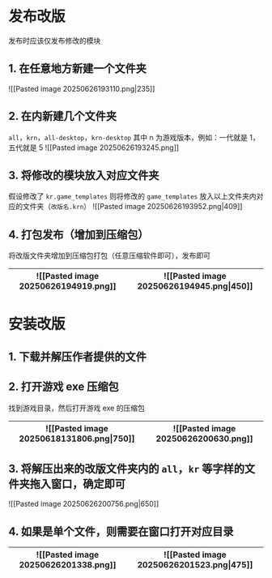 # 发布改版
发布时应该仅发布修改的模块

## 1. 在任意地方新建一个文件夹
![[Pasted image 20250626193110.png|235]]

## 2. 在内新建几个文件夹
`all`，`krn`，`all-desktop`，`krn-desktop`
其中 n 为游戏版本，例如：一代就是 1，五代就是 5
![[Pasted image 20250626193245.png]]

## 3. 将修改的模块放入对应文件夹
假设修改了 `kr.game_templates` 则将修改的 `game_templates` 放入以上文件夹内对应的文件夹（`改版名.krn`）
![[Pasted image 20250626193952.png|409]]

## 4. 打包发布（增加到压缩包）
将改版文件夹增加到压缩包打包（任意压缩软件即可），发布即可

| ![[Pasted image 20250626194919.png]] | ![[Pasted image 20250626194945.png\|450]] |
| ------------------------------------ | ----------------------------------------- |

# 安装改版
## 1. 下载并解压作者提供的文件

## 2. 打开游戏 exe 压缩包
找到游戏目录，然后打开游戏 exe 的压缩包

| ![[Pasted image 20250618131806.png\|750]] | ![[Pasted image 20250626200630.png]] |
| ----------------------------------------- | ------------------------------------ |

## 3. 将解压出来的改版文件夹内的 `all`，`kr` 等字样的文件夹拖入窗口，确定即可
![[Pasted image 20250626200756.png|650]]

## 4. 如果是单个文件，则需要在窗口打开对应目录

| ![[Pasted image 20250626201338.png]] | ![[Pasted image 20250626201523.png\|475]] |
| ------------------------------------ | ------------------------------------ |


